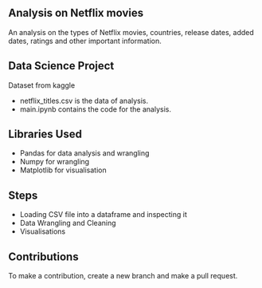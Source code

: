 ## Analysis on Netflix movies
An analysis on the types of Netflix movies, countries, release dates, added dates, ratings and other important information. 

## Data Science Project
Dataset from kaggle  
- netflix_titles.csv is the data of analysis.    
- main.ipynb contains the code for the analysis.

## Libraries Used
- Pandas for data analysis and wrangling 
- Numpy for wrangling
- Matplotlib for visualisation



## Steps 
- Loading CSV file into a dataframe and inspecting it
- Data Wrangling and Cleaning 
- Visualisations 

## Contributions
To make a contribution, create a new branch and make a pull request.


